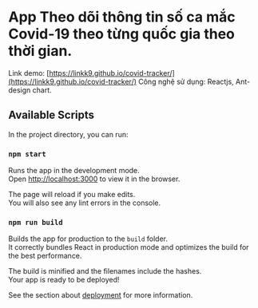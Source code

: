 # App Theo dõi thông tin số ca mắc Covid-19 theo từng quốc gia theo thời gian.
Link demo: [https://linkk9.github.io/covid-tracker/](https://linkk9.github.io/covid-tracker/)
Công nghệ sử dụng: Reactjs, Ant-design chart.

## Available Scripts

In the project directory, you can run:

### `npm start`

Runs the app in the development mode.\
Open [http://localhost:3000](http://localhost:3000) to view it in the browser.

The page will reload if you make edits.\
You will also see any lint errors in the console.

### `npm run build`

Builds the app for production to the `build` folder.\
It correctly bundles React in production mode and optimizes the build for the best performance.

The build is minified and the filenames include the hashes.\
Your app is ready to be deployed!

See the section about [deployment](https://facebook.github.io/create-react-app/docs/deployment) for more information.
